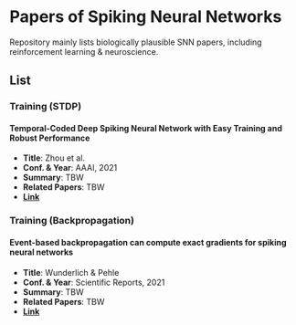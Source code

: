 # Papers of Spiking Neural Networks

Repository mainly lists biologically plausible SNN papers, including reinforcement learning & neuroscience.

## List

### Training (STDP)

#### Temporal-Coded Deep Spiking Neural Network with Easy Training and Robust Performance
- **Title**: Zhou et al.
- **Conf. & Year**: AAAI, 2021
- **Summary**: TBW
- **Related Papers**: TBW
- [**Link**](https://www.nature.com/articles/s41598-021-91786-z)

### Training (Backpropagation)

#### Event-based backpropagation can compute exact gradients for spiking neural networks
- **Title**: Wunderlich & Pehle
- **Conf. & Year**: Scientific Reports, 2021
- **Summary**: TBW
- **Related Papers**: TBW
- [**Link**](https://www.nature.com/articles/s41598-021-91786-z)
